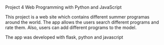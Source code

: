 Project 4
Web Programming with Python and JavaScript

This project is a web site which contains different summer programas around the world.
The app allows the users search different programs and rate them. Also, users can add different programs to the model.

The app was developed with flask, python and javascript





